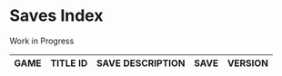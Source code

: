 # Saves Index
Work in Progress

| GAME | TITLE ID | SAVE DESCRIPTION | SAVE | VERSION |
| --- | --- | --- | --- | --- |
